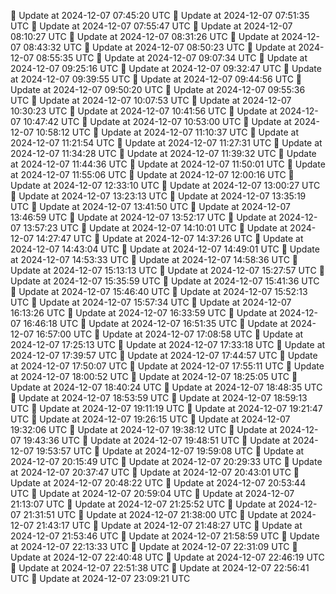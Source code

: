 🔄 Update at 2024-12-07 07:45:20 UTC
🔄 Update at 2024-12-07 07:51:35 UTC
🔄 Update at 2024-12-07 07:55:47 UTC
🔄 Update at 2024-12-07 08:10:27 UTC
🔄 Update at 2024-12-07 08:31:26 UTC
🔄 Update at 2024-12-07 08:43:32 UTC
🔄 Update at 2024-12-07 08:50:23 UTC
🔄 Update at 2024-12-07 08:55:35 UTC
🔄 Update at 2024-12-07 09:07:34 UTC
🔄 Update at 2024-12-07 09:25:16 UTC
🔄 Update at 2024-12-07 09:32:47 UTC
🔄 Update at 2024-12-07 09:39:55 UTC
🔄 Update at 2024-12-07 09:44:56 UTC
🔄 Update at 2024-12-07 09:50:20 UTC
🔄 Update at 2024-12-07 09:55:36 UTC
🔄 Update at 2024-12-07 10:07:53 UTC
🔄 Update at 2024-12-07 10:30:23 UTC
🔄 Update at 2024-12-07 10:41:56 UTC
🔄 Update at 2024-12-07 10:47:42 UTC
🔄 Update at 2024-12-07 10:53:00 UTC
🔄 Update at 2024-12-07 10:58:12 UTC
🔄 Update at 2024-12-07 11:10:37 UTC
🔄 Update at 2024-12-07 11:21:54 UTC
🔄 Update at 2024-12-07 11:27:31 UTC
🔄 Update at 2024-12-07 11:34:28 UTC
🔄 Update at 2024-12-07 11:39:32 UTC
🔄 Update at 2024-12-07 11:44:36 UTC
🔄 Update at 2024-12-07 11:50:01 UTC
🔄 Update at 2024-12-07 11:55:06 UTC
🔄 Update at 2024-12-07 12:00:16 UTC
🔄 Update at 2024-12-07 12:33:10 UTC
🔄 Update at 2024-12-07 13:00:27 UTC
🔄 Update at 2024-12-07 13:23:13 UTC
🔄 Update at 2024-12-07 13:35:19 UTC
🔄 Update at 2024-12-07 13:41:50 UTC
🔄 Update at 2024-12-07 13:46:59 UTC
🔄 Update at 2024-12-07 13:52:17 UTC
🔄 Update at 2024-12-07 13:57:23 UTC
🔄 Update at 2024-12-07 14:10:01 UTC
🔄 Update at 2024-12-07 14:27:47 UTC
🔄 Update at 2024-12-07 14:37:26 UTC
🔄 Update at 2024-12-07 14:43:04 UTC
🔄 Update at 2024-12-07 14:49:01 UTC
🔄 Update at 2024-12-07 14:53:33 UTC
🔄 Update at 2024-12-07 14:58:36 UTC
🔄 Update at 2024-12-07 15:13:13 UTC
🔄 Update at 2024-12-07 15:27:57 UTC
🔄 Update at 2024-12-07 15:35:59 UTC
🔄 Update at 2024-12-07 15:41:36 UTC
🔄 Update at 2024-12-07 15:46:40 UTC
🔄 Update at 2024-12-07 15:52:13 UTC
🔄 Update at 2024-12-07 15:57:34 UTC
🔄 Update at 2024-12-07 16:13:26 UTC
🔄 Update at 2024-12-07 16:33:59 UTC
🔄 Update at 2024-12-07 16:46:18 UTC
🔄 Update at 2024-12-07 16:51:35 UTC
🔄 Update at 2024-12-07 16:57:00 UTC
🔄 Update at 2024-12-07 17:08:58 UTC
🔄 Update at 2024-12-07 17:25:13 UTC
🔄 Update at 2024-12-07 17:33:18 UTC
🔄 Update at 2024-12-07 17:39:57 UTC
🔄 Update at 2024-12-07 17:44:57 UTC
🔄 Update at 2024-12-07 17:50:07 UTC
🔄 Update at 2024-12-07 17:55:11 UTC
🔄 Update at 2024-12-07 18:00:52 UTC
🔄 Update at 2024-12-07 18:25:05 UTC
🔄 Update at 2024-12-07 18:40:24 UTC
🔄 Update at 2024-12-07 18:48:35 UTC
🔄 Update at 2024-12-07 18:53:59 UTC
🔄 Update at 2024-12-07 18:59:13 UTC
🔄 Update at 2024-12-07 19:11:19 UTC
🔄 Update at 2024-12-07 19:21:47 UTC
🔄 Update at 2024-12-07 19:26:15 UTC
🔄 Update at 2024-12-07 19:32:06 UTC
🔄 Update at 2024-12-07 19:38:12 UTC
🔄 Update at 2024-12-07 19:43:36 UTC
🔄 Update at 2024-12-07 19:48:51 UTC
🔄 Update at 2024-12-07 19:53:57 UTC
🔄 Update at 2024-12-07 19:59:08 UTC
🔄 Update at 2024-12-07 20:15:49 UTC
🔄 Update at 2024-12-07 20:29:33 UTC
🔄 Update at 2024-12-07 20:37:47 UTC
🔄 Update at 2024-12-07 20:43:01 UTC
🔄 Update at 2024-12-07 20:48:22 UTC
🔄 Update at 2024-12-07 20:53:44 UTC
🔄 Update at 2024-12-07 20:59:04 UTC
🔄 Update at 2024-12-07 21:13:07 UTC
🔄 Update at 2024-12-07 21:25:52 UTC
🔄 Update at 2024-12-07 21:31:51 UTC
🔄 Update at 2024-12-07 21:38:00 UTC
🔄 Update at 2024-12-07 21:43:17 UTC
🔄 Update at 2024-12-07 21:48:27 UTC
🔄 Update at 2024-12-07 21:53:46 UTC
🔄 Update at 2024-12-07 21:58:59 UTC
🔄 Update at 2024-12-07 22:13:33 UTC
🔄 Update at 2024-12-07 22:31:09 UTC
🔄 Update at 2024-12-07 22:40:48 UTC
🔄 Update at 2024-12-07 22:46:19 UTC
🔄 Update at 2024-12-07 22:51:38 UTC
🔄 Update at 2024-12-07 22:56:41 UTC
🔄 Update at 2024-12-07 23:09:21 UTC
